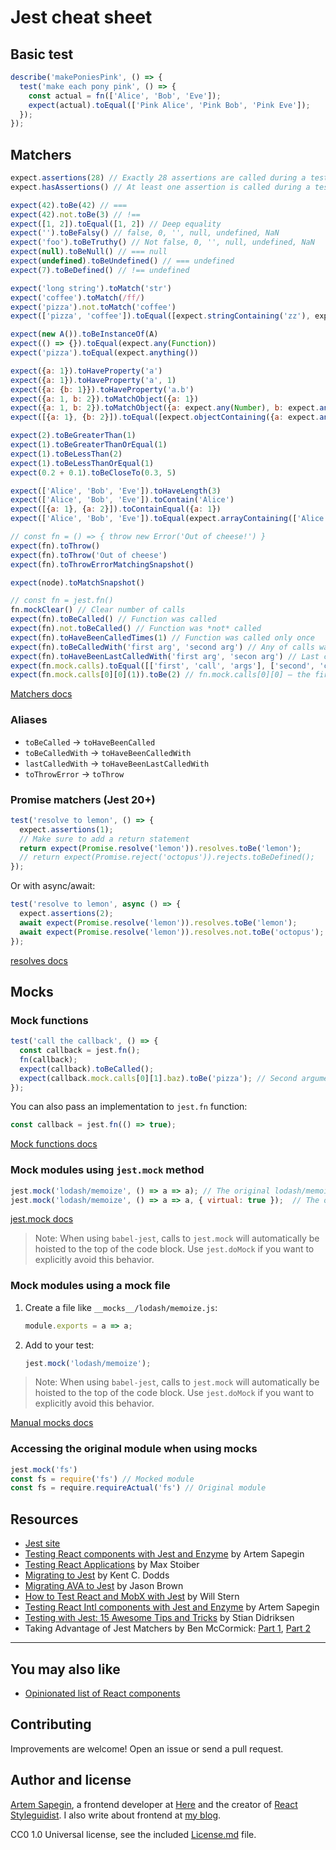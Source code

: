 # Jest cheat sheet

## Basic test

```js
describe('makePoniesPink', () => {
  test('make each pony pink', () => {
    const actual = fn(['Alice', 'Bob', 'Eve']);
    expect(actual).toEqual(['Pink Alice', 'Pink Bob', 'Pink Eve']);
  });
});
```

## Matchers

```js
expect.assertions(28) // Exactly 28 assertions are called during a test
expect.hasAssertions() // At least one assertion is called during a test

expect(42).toBe(42) // ===
expect(42).not.toBe(3) // !==
expect([1, 2]).toEqual([1, 2]) // Deep equality
expect('').toBeFalsy() // false, 0, '', null, undefined, NaN
expect('foo').toBeTruthy() // Not false, 0, '', null, undefined, NaN
expect(null).toBeNull() // === null
expect(undefined).toBeUndefined() // === undefined
expect(7).toBeDefined() // !== undefined

expect('long string').toMatch('str')
expect('coffee').toMatch(/ff/)
expect('pizza').not.toMatch('coffee')
expect(['pizza', 'coffee']).toEqual([expect.stringContaining('zz'), expect.stringMatching(/ff/)])

expect(new A()).toBeInstanceOf(A)
expect(() => {}).toEqual(expect.any(Function))
expect('pizza').toEqual(expect.anything())

expect({a: 1}).toHaveProperty('a')
expect({a: 1}).toHaveProperty('a', 1)
expect({a: {b: 1}}).toHaveProperty('a.b')
expect({a: 1, b: 2}).toMatchObject({a: 1})
expect({a: 1, b: 2}).toMatchObject({a: expect.any(Number), b: expect.any(Number)})
expect([{a: 1}, {b: 2}]).toEqual([expect.objectContaining({a: expect.any(Number)}), expect.anything()])

expect(2).toBeGreaterThan(1)
expect(1).toBeGreaterThanOrEqual(1)
expect(1).toBeLessThan(2)
expect(1).toBeLessThanOrEqual(1)
expect(0.2 + 0.1).toBeCloseTo(0.3, 5)

expect(['Alice', 'Bob', 'Eve']).toHaveLength(3)
expect(['Alice', 'Bob', 'Eve']).toContain('Alice')
expect([{a: 1}, {a: 2}]).toContainEqual({a: 1})
expect(['Alice', 'Bob', 'Eve']).toEqual(expect.arrayContaining(['Alice', 'Bob']))

// const fn = () => { throw new Error('Out of cheese!') }
expect(fn).toThrow()
expect(fn).toThrow('Out of cheese')
expect(fn).toThrowErrorMatchingSnapshot()

expect(node).toMatchSnapshot()

// const fn = jest.fn()
fn.mockClear() // Clear number of calls
expect(fn).toBeCalled() // Function was called
expect(fn).not.toBeCalled() // Function was *not* called
expect(fn).toHaveBeenCalledTimes(1) // Function was called only once
expect(fn).toBeCalledWith('first arg', 'second arg') // Any of calls was with these arguments
expect(fn).toHaveBeenLastCalledWith('first arg', 'secon arg') // Last call was with these arguments
expect(fn.mock.calls).toEqual([['first', 'call', 'args'], ['second', 'call', 'args']]) // Multiple calls
expect(fn.mock.calls[0][0](1)).toBe(2) // fn.mock.calls[0][0] — the first argument of the first call
```

[Matchers docs](https://facebook.github.io/jest/docs/expect.html)

### Aliases

* `toBeCalled` → `toHaveBeenCalled`
* `toBeCalledWith` → `toHaveBeenCalledWith`
* `lastCalledWith` → `toHaveBeenLastCalledWith`
* `toThrowError` → `toThrow`

### Promise matchers (Jest 20+)

```js
test('resolve to lemon', () => {
  expect.assertions(1);
  // Make sure to add a return statement
  return expect(Promise.resolve('lemon')).resolves.toBe('lemon');
  // return expect(Promise.reject('octopus')).rejects.toBeDefined();
});
```

Or with async/await:

```js
test('resolve to lemon', async () => {
  expect.assertions(2);
  await expect(Promise.resolve('lemon')).resolves.toBe('lemon');
  await expect(Promise.resolve('lemon')).resolves.not.toBe('octopus');
});
```

[resolves docs](https://facebook.github.io/jest/docs/en/expect.html#resolves)

## Mocks

### Mock functions

```js
test('call the callback', () => {
  const callback = jest.fn();
  fn(callback);
  expect(callback).toBeCalled();
  expect(callback.mock.calls[0][1].baz).toBe('pizza'); // Second argument of the first call
});
```

You can also pass an implementation to `jest.fn` function:

```js
const callback = jest.fn(() => true);
```

[Mock functions docs](https://facebook.github.io/jest/docs/mock-function-api.html)

### Mock modules using `jest.mock` method

```js
jest.mock('lodash/memoize', () => a => a); // The original lodash/memoize should exist
jest.mock('lodash/memoize', () => a => a, { virtual: true });  // The original lodash/memoize isn’t required
```

[jest.mock docs](https://facebook.github.io/jest/docs/jest-object.html#jestmockmodulename-factory-options)

> Note: When using `babel-jest`, calls to `jest.mock` will automatically be hoisted to the top of the code block. Use `jest.doMock` if you want to explicitly avoid this behavior.

### Mock modules using a mock file

1. Create a file like `__mocks__/lodash/memoize.js`:

   ```js
   module.exports = a => a;
   ```

2. Add to your test:

   ```js
   jest.mock('lodash/memoize');
   ```

> Note: When using `babel-jest`, calls to `jest.mock` will automatically be hoisted to the top of the code block. Use `jest.doMock` if you want to explicitly avoid this behavior.

[Manual mocks docs](https://facebook.github.io/jest/docs/manual-mocks.html)

### Accessing the original module when using mocks

```js
jest.mock('fs')
const fs = require('fs') // Mocked module
const fs = require.requireActual('fs') // Original module
```

## Resources

* [Jest site](https://facebook.github.io/jest/)
* [Testing React components with Jest and Enzyme](http://blog.sapegin.me/all/react-jest) by Artem Sapegin
* [Testing React Applications](https://youtu.be/59Ndb3YkLKA) by Max Stoiber
* [Migrating to Jest](https://medium.com/@kentcdodds/migrating-to-jest-881f75366e7e#.pc4s5ut6z) by Kent C. Dodds
* [Migrating AVA to Jest](http://browniefed.com/blog/migrating-ava-to-jest/) by Jason Brown
* [How to Test React and MobX with Jest](https://semaphoreci.com/community/tutorials/how-to-test-react-and-mobx-with-jest) by Will Stern
* [Testing React Intl components with Jest and Enzyme](https://medium.com/@sapegin/testing-react-intl-components-with-jest-and-enzyme-f9d43d9c923e) by Artem Sapegin
* [Testing with Jest: 15 Awesome Tips and Tricks](https://medium.com/@stipsan/testing-with-jest-15-awesome-tips-and-tricks-42150ec4c262) by Stian Didriksen
* Taking Advantage of Jest Matchers by Ben McCormick: [Part 1](https://benmccormick.org/2017/08/15/jest-matchers-1/), [Part 2](https://benmccormick.org/2017/09/04/jest-matchers-2/)

***

## You may also like

* [Opinionated list of React components](https://github.com/sapegin/react-components)

## Contributing

Improvements are welcome! Open an issue or send a pull request.

## Author and license

[Artem Sapegin](http://sapegin.me/), a frontend developer at [Here](https://here.com/en) and the creator of [React Styleguidist](https://github.com/styleguidist/react-styleguidist). I also write about frontend at [my blog](http://blog.sapegin.me/).

CC0 1.0 Universal license, see the included [License.md](/License.md) file.
